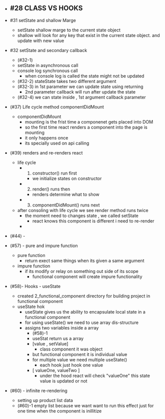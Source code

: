 - #28 CLASS VS HOOKS
    - 
- #31 setState and shallow Marge
    - setState shallow marge to the current state object 
    - shallow will look for any key that exist in the current state object. and update with new value
- #32 setState and secondary callback
    - (#32-1)
    - setState in asynchronous call
    - console log synchronous call
        - when console log is called the state might not be updated
    - (#32-2) stateState takes two different argument
    - (#32-3) in 1st parameter we can update state using returning
        - 2nd parameter callback will run after update the state
    - (#32-4) we can state inside , 1st argument callback parameter
- (#37) Life cycle method componentDidMount
    - componentDidMount
        - mounting is the frist time a componenet gets placed into DOM
        - so the first time react renders a component into the page is mounting
        - it only happens once
        - its specially used on api calling
- (#39) renders and re-renders react
    - life cycle
        - 1. constructor() run first
            - we initialize states on constructor
        - 2. render() runs then
            - renders determine what to show
        - 3. componentDidMount() runs next
    - after consoling with life cycle we see render method runs twice
        - the moment need to changes state , we called setState
            - react knows this component is different i need to re-render
        -  
- (#44) - 
- (#57) - pure and impure function
    - pure function
        - return exect same things when its given a same argument
    - impure function
        -  if its modify or relay on something out side of its scope
            -  functional component will create impure functionality
- (#58)- Hooks - useState
    - created 2_functional_component directory for building project in functional component
    - useState hok
        - useState gives us the ability to encapsulate local state in a functional component 
        - for using useState() we need to use array dis-structure
        - assigns two variables inside a array
            - (#58)-1
            - useStat return us a array
            - [value , setValue]
                - class component it was object
            - but functional component it is individual value
            - for multiple value we need multiple useState()
                - each hook just hook one value
            -  [ valueOne, valueTwo ]
                - under the hood react will check "valueOne" this state value is updated or not

- (#60) - infinite re-rendering 
    - setting up product list data
    - (#60)-1 empty list because we want want to run this effect just for one time when the component is inillitize 
